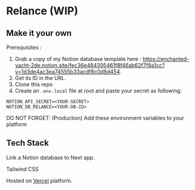 # Relance (WIP)

## Make it your own

Prerequisites :

1. Grab a copy of my Notion database template here : https://enchanted-yacht-2de.notion.site/fec36e484395461f8f46ab62f7f8a1cc?v=1d3de4ac3ea74555b33acdf8c0d8d454.
2. Get its ID in the URL.
3. Clone this repo
4. Create an `.env.local` file at root and paste your secret as following:

```
NOTION_API_SECRET=<YOUR-SECRET>
NOTION_DB_RELANCE=<YOUR-DB-ID>
```

DO NOT FORGET: (Production) Add these environment variables to your platform

## Tech Stack

Link a Notion database to Next app.

Tailwind CSS

Hosted on [Vercel](https://vercel.com) platform.
